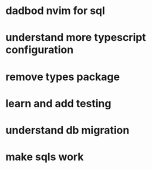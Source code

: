 # dadbod nvim for sql

# understand more typescript configuration

# remove types package

# learn and add testing

# understand db migration

# make sqls work
